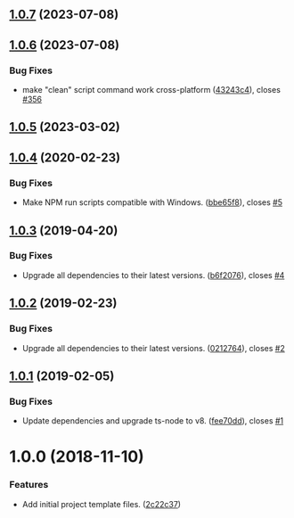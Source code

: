 ## [1.0.7](https://github.com/raisery/node-NobleBot/compare/v1.0.6...v1.0.7) (2023-07-08)



## [1.0.6](https://github.com/raisery/node-NobleBot/compare/v1.0.5...v1.0.6) (2023-07-08)


### Bug Fixes

* make "clean" script command work cross-platform ([43243c4](https://github.com/raisery/node-NobleBot/commit/43243c4707342f332bf5819b31e7f812978fd7c5)), closes [#356](https://github.com/raisery/node-NobleBot/issues/356)



## [1.0.5](https://github.com/raisery/node-NobleBot/compare/v1.0.4...v1.0.5) (2023-03-02)



## [1.0.4](https://github.com/raisery/node-NobleBot/compare/v1.0.3...v1.0.4) (2020-02-23)


### Bug Fixes

* Make NPM run scripts compatible with Windows. ([bbe65f8](https://github.com/raisery/node-NobleBot/commit/bbe65f8780568eb20dbadc9ac59b08c2b9772d88)), closes [#5](https://github.com/raisery/node-NobleBot/issues/5)



## [1.0.3](https://github.com/raisery/node-NobleBot/compare/v1.0.2...v1.0.3) (2019-04-20)


### Bug Fixes

* Upgrade all dependencies to their latest versions. ([b6f2076](https://github.com/raisery/node-NobleBot/commit/b6f2076)), closes [#4](https://github.com/raisery/node-NobleBot/issues/4)



## [1.0.2](https://github.com/raisery/node-NobleBot/compare/v1.0.1...v1.0.2) (2019-02-23)


### Bug Fixes

* Upgrade all dependencies to their latest versions. ([0212764](https://github.com/raisery/node-NobleBot/commit/0212764)), closes [#2](https://github.com/raisery/node-NobleBot/issues/2)



## [1.0.1](https://github.com/raisery/node-NobleBot/compare/v1.0.0...v1.0.1) (2019-02-05)


### Bug Fixes

* Update dependencies and upgrade ts-node to v8. ([fee70dd](https://github.com/raisery/node-NobleBot/commit/fee70dd)), closes [#1](https://github.com/raisery/node-NobleBot/issues/1)



# 1.0.0 (2018-11-10)


### Features

* Add initial project template files. ([2c22c37](https://github.com/raisery/node-NobleBot/commit/2c22c37))



